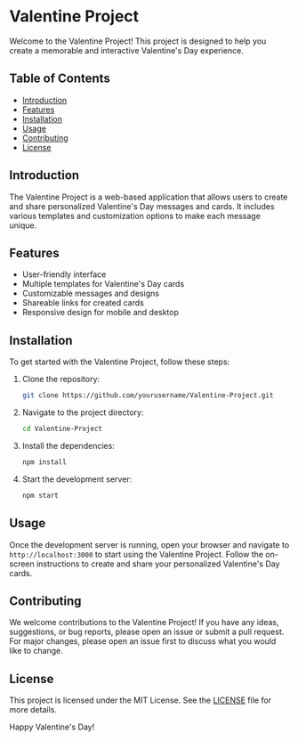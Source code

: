 # Valentine Project

Welcome to the Valentine Project! This project is designed to help you create a memorable and interactive Valentine's Day experience.

## Table of Contents

- [Introduction](#introduction)
- [Features](#features)
- [Installation](#installation)
- [Usage](#usage)
- [Contributing](#contributing)
- [License](#license)

## Introduction

The Valentine Project is a web-based application that allows users to create and share personalized Valentine's Day messages and cards. It includes various templates and customization options to make each message unique.

## Features

- User-friendly interface
- Multiple templates for Valentine's Day cards
- Customizable messages and designs
- Shareable links for created cards
- Responsive design for mobile and desktop

## Installation

To get started with the Valentine Project, follow these steps:

1. Clone the repository:
    ```bash
    git clone https://github.com/yourusername/Valentine-Project.git
    ```
2. Navigate to the project directory:
    ```bash
    cd Valentine-Project
    ```
3. Install the dependencies:
    ```bash
    npm install
    ```
4. Start the development server:
    ```bash
    npm start
    ```

## Usage

Once the development server is running, open your browser and navigate to `http://localhost:3000` to start using the Valentine Project. Follow the on-screen instructions to create and share your personalized Valentine's Day cards.

## Contributing

We welcome contributions to the Valentine Project! If you have any ideas, suggestions, or bug reports, please open an issue or submit a pull request. For major changes, please open an issue first to discuss what you would like to change.

## License

This project is licensed under the MIT License. See the [LICENSE](LICENSE) file for more details.

Happy Valentine's Day!